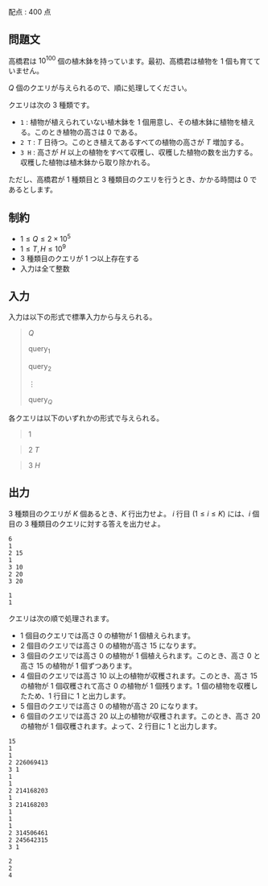 配点 : $400$ 点

## 問題文

高橋君は $10^{100}$ 個の植木鉢を持っています。最初、高橋君は植物を $1$ 個も育てていません。

$Q$ 個のクエリが与えられるので、順に処理してください。

クエリは次の $3$ 種類です。

- `1` :  植物が植えられていない植木鉢を $1$ 個用意し、その植木鉢に植物を植える。このとき植物の高さは $0$ である。
- `2 T` :  $T$ 日待つ。このとき植えてあるすべての植物の高さが $T$ 増加する。
- `3 H` :  高さが $H$ 以上の植物をすべて収穫し、収穫した植物の数を出力する。収穫した植物は植木鉢から取り除かれる。

ただし、高橋君が $1$ 種類目と $3$ 種類目のクエリを行うとき、かかる時間は $0$ であるとします。

## 制約

- $1 \leq Q \leq 2 \times 10^{5}$
- $1 \leq T,H \leq 10^{9}$
- $3$ 種類目のクエリが $1$ つ以上存在する
- 入力は全て整数

## 入力

入力は以下の形式で標準入力から与えられる。

> $Q$
> 
> $\text{query}_1$
> 
> $\text{query}_2$
> 
> $\vdots$
> 
> $\text{query}_Q$

各クエリは以下のいずれかの形式で与えられる。

> $1$

> $2$ $T$

> $3$ $H$

## 出力

$3$ 種類目のクエリが $K$ 個あるとき、$K$ 行出力せよ。
$i$ 行目 $(1\leq i\leq K)$ には、$i$ 個目の $3$ 種類目のクエリに対する答えを出力せよ。

```input1
6
1
2 15
1
3 10
2 20
3 20
```

```output1
1
1
```

クエリは次の順で処理されます。

- $1$ 個目のクエリでは高さ $0$ の植物が $1$ 個植えられます。
- $2$ 個目のクエリでは高さ $0$ の植物が高さ $15$ になります。
- $3$ 個目のクエリでは高さ $0$ の植物が $1$ 個植えられます。このとき、高さ $0$ と高さ $15$ の植物が $1$ 個ずつあります。
- $4$ 個目のクエリでは高さ $10$ 以上の植物が収穫されます。このとき、高さ $15$ の植物が $1$ 個収穫されて高さ $0$ の植物が $1$ 個残ります。$1$ 個の植物を収穫したため、$1$ 行目に $1$ と出力します。
- $5$ 個目のクエリでは高さ $0$ の植物が高さ $20$ になります。
- $6$ 個目のクエリでは高さ $20$ 以上の植物が収穫されます。このとき、高さ $20$ の植物が $1$ 個収穫されます。よって、$2$ 行目に $1$ と出力します。

```input2
15
1
1
2 226069413
3 1
1
1
2 214168203
1
3 214168203
1
1
1
2 314506461
2 245642315
3 1
```

```output2
2
2
4
```